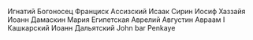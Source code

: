 Игнатий Богоносец
Франциск Ассизский
Исаак Сирин
Иосиф Хаззайя
Иоанн Дамаскин
Мария Египетская
Аврелий Августин
Авраам I Кашкарский
Иоанн Дальятский
John bar Penkaye
